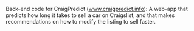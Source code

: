Back-end code for CraigPredict (www.craigpredict.info):
A web-app that predicts how long it takes to sell a car on Craigslist, and that makes recommendations on
how to modify the listing to sell faster.

